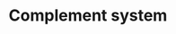 ---
annotations:
- id: PW:0000502
  parent: regulatory pathway
  type: Pathway Ontology
  value: complement system pathway
authors:
- Elisa
- Adinasarapu
- Anwesha
- Khanspers
- Egonw
- MaintBot
- Fehrhart
- Mkutmon
- Wpblocked
- AlexanderPico
- Ariutta
- DeSl
- Eweitz
- Larsgw
- Sikeda
citedin:
- link: PMC8357963
  title: 'Looking for pathways related to COVID-19: confirmation of pathogenic mechanisms
    by SARS-CoV-2–host interactome (2021)'
- link: PMC8200404
  title: Assessing the Contribution of Relative Macrophage Frequencies to Subcutaneous
    Adipose Tissue (2021)
- link: PMC5085087
  title: Long Term Culture of the A549 Cancer Cell Line Promotes Multilamellar Body
    Formation and Differentiation towards an Alveolar Type II Pneumocyte Phenotype
    (2016)
- link: PMC9734099
  title: Acute and chronic blood serum proteome changes in patients with methanol
    poisoning (2022)
- link: PMC9607846
  title: 'Discovering Common Pathogenic Mechanisms of COVID-19 and Parkinson Disease:
    An Integrated Bioinformatics Analysis (2022)'
description: The complement activation takes place through one or more of the well-established
  (alternative, classical or lectin) pathways consisting of plasma and membrane-bound
  proteins. All three pathways converge at the level of complement C3 [https://doi.org/10.6072/H0.MP.A004235.01]
  and are controlled by regulators [https://doi.org/10.1038/ni.1923]. Complement C3
  belongs to the alpha-2-macroglobulin family of proteins, and consists of a alpha-chain
  and an beta-chain. Cleavage of C3 which can be initiated by one or more of the above
  three distinct pathways, into C3b[Proteolysis@23-667,749-1663] and C3a [Proteolysis@672-748]
  is an important step in the complement activation cascade. Classical and lectin
  pathways, when activated with recognition of pathogens (or immune complexes) use
  C3-convertase [C4b2a] to cleave complement C3 into C3a and C3b [https://doi.org/10.1084/jem.125.2.359].
  However, in alternative pathway a small fraction of the C3 molecules are hydrolyzed
  to C3(H20) exposing new binding sites. This hydrated C3 [C3(H20)] recruits complement
  factor B [fB], which is then cleaved by complement factor D [fD] to result in formation
  of the minor form of C3-convertase [C3(H20)Bb] that cleaves C3 into C3a and C3b
  [https://doi.org/10.1084/jem.154.3.856]. Further, addition of C3b to C3 convertase
  [C3bBb or C4b2a] results in C5 convertase [C3bBb3b or C4b2a3b], that cleaves complement
  C5 to C5a and C5b, is the last enzymatic step of the complement activation cascade
  [https://doi.org/10.1074/jbc.273.27.16828][https://www.ncbi.nlm.nih.gov/pubmed/?term=2387864].
  During complement activation C5b interacts with complement C6, C7, C8 and C9 in
  a sequential and non-catalyzed manner to result in the formation of Terminal Complement
  Complex (TCC) [https://doi.org/10.1074/jbc.M111.219766]. The entire network is considered
  as a simple recognition and elimination system of host-immune complexes and apoptotic
  and/or pathogens, and therefore promotes host immune homeostasis. The complement
  system is also involved in cross-talk with other processes related to coagulation,
  lipid metabolism and cancer. However, many pathogens counteract complement attack
  through a range of different mechanisms, such acquisition of host complement regulators
  to the surface of pathogen, or secretion of complement inactivation factors. In
  order to have a holistic view of the entire complement network, Dr. John D.Lambris
  group (University of Pennsylvania) developed the Complement Map Database (CMAP)
  which is a unique repository focused on documented molecular interactions described
  within the complement cascade and between complement and other biological systems.
  Information contained in CMAP (http://www.complement.us/cmap/index.php)[https://doi.org/10.1093/bioinformatics/btt269]
  is entirely based on published experimental data and is fully revised by experts
  in the field. Further, the Signaling Gateway Molecule Pages -SGMP-( https://escholarship.org/uc/molecule_pages)[https://doi.org/10.1093/bioinformatics/btr190]
  has published a curated data on each protein involved in human complement activation
  pathways (refs. [https://doi.org/10.6072/H0.MP.A004235.01] [https://doi.org/10.6072/H0.MP.A004228.01]
  [https://doi.org/10.6072/H0.MP.A004276.01] [https://doi.org/10.6072/H0.MP.A004256.01]
  [https://doi.org/10.6072/H0.MP.A004240.01] [https://doi.org/10.6072/H0.MP.A008392.01]
  [https://doi.org/10.6072/H0.MP.A008391.01] [https://doi.org/10.6072/H0.MP.A004274.01]
  [https://doi.org/10.6072/H0.MP.A004275.01] [https://doi.org/10.6072/H0.MP.A004266.01]
  [https://doi.org/10.6072/H0.MP.A004267.01] [https://doi.org/10.6072/H0.MP.A004263.01]
  [https://doi.org/10.6072/H0.MP.A004234.01] [https://doi.org/10.6072/H0.MP.A004258.01]
  ).
last-edited: 2023-08-10
ndex: 8af76961-8b65-11eb-9e72-0ac135e8bacf
organisms:
- Homo sapiens
redirect_from:
- /index.php/Pathway:WP2806
- /instance/WP2806
- /instance/WP2806_r127174
revision: r127174
schema-jsonld:
- '@context': https://schema.org/
  '@id': https://wikipathways.github.io/pathways/WP2806.html
  '@type': Dataset
  creator:
    '@type': Organization
    name: WikiPathways
  description: The complement activation takes place through one or more of the well-established
    (alternative, classical or lectin) pathways consisting of plasma and membrane-bound
    proteins. All three pathways converge at the level of complement C3 [https://doi.org/10.6072/H0.MP.A004235.01]
    and are controlled by regulators [https://doi.org/10.1038/ni.1923]. Complement
    C3 belongs to the alpha-2-macroglobulin family of proteins, and consists of a
    alpha-chain and an beta-chain. Cleavage of C3 which can be initiated by one or
    more of the above three distinct pathways, into C3b[Proteolysis@23-667,749-1663]
    and C3a [Proteolysis@672-748] is an important step in the complement activation
    cascade. Classical and lectin pathways, when activated with recognition of pathogens
    (or immune complexes) use C3-convertase [C4b2a] to cleave complement C3 into C3a
    and C3b [https://doi.org/10.1084/jem.125.2.359]. However, in alternative pathway
    a small fraction of the C3 molecules are hydrolyzed to C3(H20) exposing new binding
    sites. This hydrated C3 [C3(H20)] recruits complement factor B [fB], which is
    then cleaved by complement factor D [fD] to result in formation of the minor form
    of C3-convertase [C3(H20)Bb] that cleaves C3 into C3a and C3b [https://doi.org/10.1084/jem.154.3.856].
    Further, addition of C3b to C3 convertase [C3bBb or C4b2a] results in C5 convertase
    [C3bBb3b or C4b2a3b], that cleaves complement C5 to C5a and C5b, is the last enzymatic
    step of the complement activation cascade [https://doi.org/10.1074/jbc.273.27.16828][https://www.ncbi.nlm.nih.gov/pubmed/?term=2387864].
    During complement activation C5b interacts with complement C6, C7, C8 and C9 in
    a sequential and non-catalyzed manner to result in the formation of Terminal Complement
    Complex (TCC) [https://doi.org/10.1074/jbc.M111.219766]. The entire network is
    considered as a simple recognition and elimination system of host-immune complexes
    and apoptotic and/or pathogens, and therefore promotes host immune homeostasis.
    The complement system is also involved in cross-talk with other processes related
    to coagulation, lipid metabolism and cancer. However, many pathogens counteract
    complement attack through a range of different mechanisms, such acquisition of
    host complement regulators to the surface of pathogen, or secretion of complement
    inactivation factors. In order to have a holistic view of the entire complement
    network, Dr. John D.Lambris group (University of Pennsylvania) developed the Complement
    Map Database (CMAP) which is a unique repository focused on documented molecular
    interactions described within the complement cascade and between complement and
    other biological systems. Information contained in CMAP (http://www.complement.us/cmap/index.php)[https://doi.org/10.1093/bioinformatics/btt269]
    is entirely based on published experimental data and is fully revised by experts
    in the field. Further, the Signaling Gateway Molecule Pages -SGMP-( https://escholarship.org/uc/molecule_pages)[https://doi.org/10.1093/bioinformatics/btr190]
    has published a curated data on each protein involved in human complement activation
    pathways (refs. [https://doi.org/10.6072/H0.MP.A004235.01] [https://doi.org/10.6072/H0.MP.A004228.01]
    [https://doi.org/10.6072/H0.MP.A004276.01] [https://doi.org/10.6072/H0.MP.A004256.01]
    [https://doi.org/10.6072/H0.MP.A004240.01] [https://doi.org/10.6072/H0.MP.A008392.01]
    [https://doi.org/10.6072/H0.MP.A008391.01] [https://doi.org/10.6072/H0.MP.A004274.01]
    [https://doi.org/10.6072/H0.MP.A004275.01] [https://doi.org/10.6072/H0.MP.A004266.01]
    [https://doi.org/10.6072/H0.MP.A004267.01] [https://doi.org/10.6072/H0.MP.A004263.01]
    [https://doi.org/10.6072/H0.MP.A004234.01] [https://doi.org/10.6072/H0.MP.A004258.01]
    ).
  keywords:
  - A2M
  - ADIPOQ
  - ADM
  - ALB
  - APOA1
  - ARRB2
  - C1INH
  - C1qRp
  - C1r
  - C1s
  - C2
  - C3
  - C3(H2O)
  - C3a
  - C3a-desArg
  - C3aR1
  - C3b
  - C3c
  - C3d
  - C3f
  - C4-A
  - C4BP
  - C4a
  - C4a-desArg
  - C4b
  - C5
  - C5L2
  - C5a
  - C5a-desArg
  - C5aR1
  - C5b
  - C6
  - C7
  - C8
  - C9
  - CD16a
  - CD19
  - CD23
  - CD40
  - CD59
  - CFB
  - CFD
  - CFH
  - CFHR1
  - CFHR4
  - CFI
  - CFP
  - CHIPS
  - CK
  - CLEC4M
  - 'CPB2 '
  - CPN
  - CR1
  - CR2
  - CRIg
  - CRP
  - CbpA
  - ClfA
  - ClfB
  - DAF
  - DCN
  - E-LDL
  - ELANE
  - Efb
  - Ehp
  - FCN1
  - FCN2
  - FGA
  - FGB
  - FGG
  - FKBP13
  - FN
  - FPR1
  - FX
  - FXIII
  - FXIIa
  - FXIa
  - FnBPA
  - FnBPB
  - GNA15
  - GNA1870
  - GNAI2
  - GNAI3
  - HIV-gp41
  - HS
  - HSV-gC
  - Heparin
  - IBSP
  - ICAM1
  - ICAM2
  - ITGA2
  - ITGA2B
  - ITGB3
  - KLKB1
  - LAMA5
  - LAMB1
  - LAMC1
  - LRP2
  - LTA
  - LfhA
  - MASP1
  - MAp19
  - MAp44
  - MBL2
  - MCP
  - OMCI
  - OPN
  - OmpK36
  - PKA
  - PKC
  - PLAUR
  - PLG
  - PTX3
  - PrP
  - Protein M
  - Protein-A
  - Protein-S
  - RPS19
  - RgpA
  - SAP
  - SCIN
  - SCP
  - SELE
  - SELL
  - SELP
  - SELPLG
  - SFTPA1
  - SFTPA2
  - SIC
  - SSL10
  - SSL11
  - SSL5
  - SSL7
  - Sbi
  - Sfb
  - Skp
  - StcE
  - THBS
  - TLR2
  - TXN
  - 'VCP '
  - VTN
  - WAS
  - beta-Glucan
  - cC1qR
  - fMLP
  - gC1qR
  - gp350
  - iC3b
  license: CC0
  name: Complement system
seo: CreativeWork
title: Complement system
wpid: WP2806
---